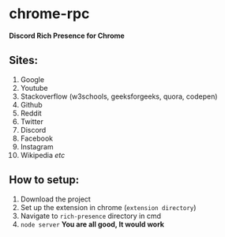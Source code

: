 # chrome-rpc
**Discord Rich Presence for Chrome**
## Sites:
1. Google
2. Youtube
3. Stackoverflow (w3schools, geeksforgeeks, quora, codepen)
4. Github
5. Reddit
6. Twitter
7. Discord
8. Facebook
9. Instagram
10. Wikipedia
*etc*

## How to setup:
1. Download the project
2. Set up the extension in chrome (`extension directory`)
3. Navigate to `rich-presence` directory in cmd
4. `node server`
**You are all good, It would work**
